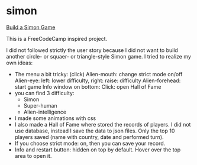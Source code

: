 # simon

<a href="https://www.freecodecamp.org/learn/coding-interview-prep/take-home-projects/build-a-simon-game" target="_blank">Build a Simon Game</a>

This is a FreeCodeCamp inspired project.

I did not followed strictly the user story because I did not want to build another circle- or squaer- or triangle-style Simon game.
I tried to realize my own ideas:
  - The menu a bit tricky: (click)
      Alien-mouth: change strict mode on/off
      Alien-eye: left: lower difficulty, right: raise: difficulty
      Alien-forehead: start game
      Info window on bottom: Click: open Hall of Fame
  - you can find 3 difficulty:
      - Simon
      - Super-human
      - Alien-intelligence
  - I made some animations with css
  - I also made a Hall of Fame where stored the records of players. I did not use database, instead I save  the data to json files. Only  the top 10 players saved (name with country, date and performed turn).
  - If you choose strict mode: on, then you can save your record.
  - Info and restart button: hidden on top by default. Hover over the top area to open it.
